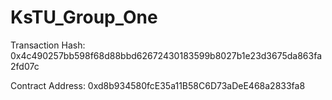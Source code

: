 # KsTU_Group_One

Transaction Hash: 0x4c490257bb598f68d88bbd62672430183599b8027b1e23d3675da863fa2fd07c

Contract Address: 0xd8b934580fcE35a11B58C6D73aDeE468a2833fa8

